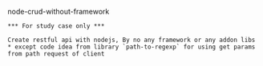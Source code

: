 node-crud-without-framework

```
*** For study case only ***

Create restful api with nodejs, By no any framework or any addon libs
* except code idea from library `path-to-regexp` for using get params from path request of client
```
